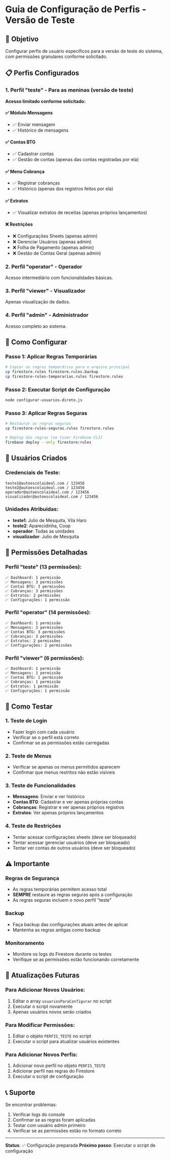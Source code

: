 # Guia de Configuração de Perfis - Versão de Teste

## 🎯 Objetivo
Configurar perfis de usuário específicos para a versão de teste do sistema, com permissões granulares conforme solicitado.

## 📋 Perfis Configurados

### 1. **Perfil "teste"** - Para as meninas (versão de teste)
**Acesso limitado conforme solicitado:**

#### ✅ **Módulo Mensagens**
- ✅ Enviar mensagem
- ✅ Histórico de mensagens

#### ✅ **Contas BTG**
- ✅ Cadastrar contas
- ✅ Gestão de contas (apenas das contas registradas por ela)

#### ✅ **Menu Cobrança**
- ✅ Registrar cobranças
- ✅ Histórico (apenas dos registros feitos por ela)

#### ✅ **Extratos**
- ✅ Visualizar extratos de receitas (apenas próprios lançamentos)

#### ❌ **Restrições**
- ❌ Configurações Sheets (apenas admin)
- ❌ Gerenciar Usuários (apenas admin)
- ❌ Folha de Pagamento (apenas admin)
- ❌ Gestão de Contas Geral (apenas admin)

### 2. **Perfil "operator"** - Operador
Acesso intermediário com funcionalidades básicas.

### 3. **Perfil "viewer"** - Visualizador
Apenas visualização de dados.

### 4. **Perfil "admin"** - Administrador
Acesso completo ao sistema.

## 🔧 Como Configurar

### Passo 1: Aplicar Regras Temporárias
```bash
# Copiar as regras temporárias para o arquivo principal
cp firestore.rules firestore.rules.backup
cp firestore-rules-temporarias.rules firestore.rules
```

### Passo 2: Executar Script de Configuração
```bash
node configurar-usuarios-direto.js
```

### Passo 3: Aplicar Regras Seguras
```bash
# Restaurar as regras seguras
cp firestore-rules-seguras.rules firestore.rules

# Deploy das regras (se tiver Firebase CLI)
firebase deploy --only firestore:rules
```

## 👥 Usuários Criados

### Credenciais de Teste:
```
teste1@autoescolaideal.com / 123456
teste2@autoescolaideal.com / 123456
operador@autoescolaideal.com / 123456
visualizador@autoescolaideal.com / 123456
```

### Unidades Atribuídas:
- **teste1**: Julio de Mesquita, Vila Haro
- **teste2**: Aparecidinha, Coop
- **operador**: Todas as unidades
- **visualizador**: Julio de Mesquita

## 🔐 Permissões Detalhadas

### Perfil "teste" (13 permissões):
```
✅ Dashboard: 1 permissão
✅ Mensagens: 3 permissões
✅ Contas BTG: 3 permissões
✅ Cobranças: 3 permissões
✅ Extratos: 2 permissões
✅ Configurações: 1 permissão
```

### Perfil "operator" (14 permissões):
```
✅ Dashboard: 1 permissão
✅ Mensagens: 3 permissões
✅ Contas BTG: 3 permissões
✅ Cobranças: 3 permissões
✅ Extratos: 2 permissões
✅ Configurações: 2 permissões
```

### Perfil "viewer" (6 permissões):
```
✅ Dashboard: 1 permissão
✅ Mensagens: 1 permissão
✅ Contas BTG: 1 permissão
✅ Cobranças: 1 permissão
✅ Extratos: 1 permissão
✅ Configurações: 1 permissão
```

## 🧪 Como Testar

### 1. **Teste de Login**
- Fazer login com cada usuário
- Verificar se o perfil está correto
- Confirmar se as permissões estão carregadas

### 2. **Teste de Menus**
- Verificar se apenas os menus permitidos aparecem
- Confirmar que menus restritos não estão visíveis

### 3. **Teste de Funcionalidades**
- **Mensagens**: Enviar e ver histórico
- **Contas BTG**: Cadastrar e ver apenas próprias contas
- **Cobranças**: Registrar e ver apenas próprios registros
- **Extratos**: Ver apenas próprios lançamentos

### 4. **Teste de Restrições**
- Tentar acessar configurações sheets (deve ser bloqueado)
- Tentar acessar gerenciar usuários (deve ser bloqueado)
- Tentar ver contas de outros usuários (deve ser bloqueado)

## ⚠️ Importante

### Regras de Segurança
- As regras temporárias permitem acesso total
- **SEMPRE** restaure as regras seguras após a configuração
- As regras seguras incluem o novo perfil "teste"

### Backup
- Faça backup das configurações atuais antes de aplicar
- Mantenha as regras antigas como backup

### Monitoramento
- Monitore os logs do Firestore durante os testes
- Verifique se as permissões estão funcionando corretamente

## 🔄 Atualizações Futuras

### Para Adicionar Novos Usuários:
1. Editar o array `usuariosParaConfigurar` no script
2. Executar o script novamente
3. Apenas usuários novos serão criados

### Para Modificar Permissões:
1. Editar o objeto `PERFIS_TESTE` no script
2. Executar o script para atualizar usuários existentes

### Para Adicionar Novos Perfis:
1. Adicionar novo perfil no objeto `PERFIS_TESTE`
2. Adicionar perfil nas regras do Firestore
3. Executar o script de configuração

## 📞 Suporte

Se encontrar problemas:
1. Verificar logs do console
2. Confirmar se as regras foram aplicadas
3. Testar com usuário admin primeiro
4. Verificar se as permissões estão no formato correto

---

**Status**: ✅ Configuração preparada
**Próximo passo**: Executar o script de configuração 